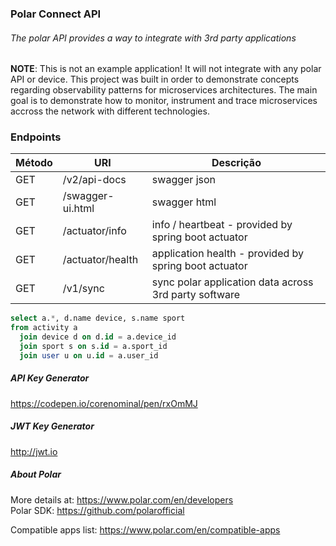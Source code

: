 ### Polar Connect API 
###### The polar API provides a way to integrate with 3rd party applications

<b>NOTE</b>: This is not an example application! It will not integrate with any polar API or device. 
This project was built in order to demonstrate concepts regarding observability patterns for microservices architectures.
The main goal is to demonstrate how to monitor, instrument and trace microservices accross the 
network with different technologies.

### Endpoints

| Método | URI | Descrição |
| ------ | --- | ---------- |
| GET    |/v2/api-docs     | swagger json |
| GET    |/swagger-ui.html | swagger html |
| GET    |/actuator/info   | info / heartbeat - provided by spring boot actuator |
| GET    |/actuator/health | application health - provided by spring boot actuator |
| GET    |/v1/sync         | sync polar application data across 3rd party software |

```sql
select a.*, d.name device, s.name sport 
from activity a 
  join device d on d.id = a.device_id 
  join sport s on s.id = a.sport_id 
  join user u on u.id = a.user_id
```

##### API Key Generator
https://codepen.io/corenominal/pen/rxOmMJ

##### JWT Key Generator
http://jwt.io

##### About Polar

More details at: https://www.polar.com/en/developers<br>
Polar SDK: https://github.com/polarofficial

Compatible apps list: https://www.polar.com/en/compatible-apps
